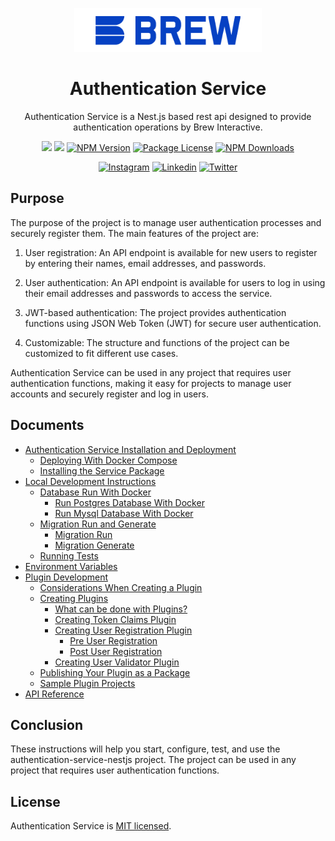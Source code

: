 <p  align="center">
<a  href="http://brewww.com/"  target="_blank"><img  src="https://github.com/BrewInteractive/authentication-service-nestjs/blob/main/Brew-Logo-Small.png?raw=true"  width="300"  alt="Brew Logo"  /></a>
</p>

<h1  align="center">Authentication Service</h1>

<p align="center">Authentication Service is a Nest.js based rest api designed to provide authentication operations by Brew Interactive. </p>
<p align="center">
<a href="https://sonarcloud.io/summary/overall?id=BrewInteractive_authentication-service-nestjs" target="_blank"><img src="https://sonarcloud.io/api/project_badges/measure?project=BrewInteractive_authentication-service-nestjs&metric=alert_status"/></a>
<a href="https://sonarcloud.io/summary/overall?id=BrewInteractive_authentication-service-nestjs" target="_blank"><img src="https://sonarcloud.io/api/project_badges/measure?project=BrewInteractive_authentication-service-nestjs&metric=coverage"/></a>
<a href="https://www.npmjs.com/package/@brewww/authentication-service" target="_blank"><img src="https://img.shields.io/npm/v/@brewww/authentication-service.svg" alt="NPM Version" /></a> <a href="https://www.npmjs.com/@brewww/authentication-service" target="_blank"><img src="https://img.shields.io/npm/l/@brewww/authentication-service.svg" alt="Package License" /></a> <a href="https://www.npmjs.com/@brewww/authentication-service" target="_blank"><img src="https://img.shields.io/npm/dm/@brewww/authentication-service.svg" alt="NPM Downloads" /></a>
</p>
<p align="center">
<a href="https://www.instagram.com/brew_interactive/" target="_blank"><img src="https://img.shields.io/badge/Instagram-E4405F?style=for-the-badge&logo=instagram&logoColor=white" alt="Instagram" /></a>
<a href="https://www.linkedin.com/company/brew-interactive/" target="_blank"><img src="https://img.shields.io/badge/LinkedIn-0077B5?style=for-the-badge&logo=linkedin&logoColor=white" alt="Linkedin" /></a>
<a href="https://twitter.com/BrewInteractive" target="_blank"><img src="https://img.shields.io/badge/Twitter-1DA1F2?style=for-the-badge&logo=twitter&logoColor=white" alt="Twitter" /></a>

</p>

## Purpose

The purpose of the project is to manage user authentication processes and securely register them. The main features of the project are:

1. User registration: An API endpoint is available for new users to register by entering their names, email addresses, and passwords.

2. User authentication: An API endpoint is available for users to log in using their email addresses and passwords to access the service.

3. JWT-based authentication: The project provides authentication functions using JSON Web Token (JWT) for secure user authentication.

4. Customizable: The structure and functions of the project can be customized to fit different use cases.

Authentication Service can be used in any project that requires user authentication functions, making it easy for projects to manage user accounts and securely register and log in users.

## Documents

- [Authentication Service Installation and Deployment](https://github.com/BrewInteractive/authentication-service-nestjs/blob/main/docs/install_and_deploy.md)
  - [Deploying With Docker Compose](https://github.com/BrewInteractive/authentication-service-nestjs/blob/main/docs/install_and_deploy.md#deploying-with-docker-compose)
  - [Installing the Service Package](https://github.com/BrewInteractive/authentication-service-nestjs/blob/main/docs/install_and_deploy.md#installing-the-service-package)
- [Local Development Instructions](https://github.com/BrewInteractive/authentication-service-nestjs/blob/main/docs/local_development.md)
  - [Database Run With Docker](https://github.com/BrewInteractive/authentication-service-nestjs/blob/main/docs/local_development.md#database-run-with-docker)
    - [Run Postgres Database With Docker](https://github.com/BrewInteractive/authentication-service-nestjs/blob/main/docs/local_development.md#run-postgres-database-with-docker)
    - [Run Mysql Database With Docker](https://github.com/BrewInteractive/authentication-service-nestjs/blob/main/docs/local_development.md#run-mysql-database-with-docker)
  - [Migration Run and Generate](https://github.com/BrewInteractive/authentication-service-nestjs/blob/main/docs/local_development.md#migration-run-and-generate)
    - [Migration Run](https://github.com/BrewInteractive/authentication-service-nestjs/blob/main/docs/local_development.md#migration-run)
    - [Migration Generate](https://github.com/BrewInteractive/authentication-service-nestjs/blob/main/docs/local_development.md#migration-generate)
  - [Running Tests](https://github.com/BrewInteractive/authentication-service-nestjs/blob/main/docs/local_development.md#running-tests)
- [Environment Variables](https://github.com/BrewInteractive/authentication-service-nestjs/blob/main/docs/environment_variables.md)
- [Plugin Development](https://github.com/BrewInteractive/authentication-service-nestjs/blob/main/docs/plugin_development.md)
  - [Considerations When Creating a Plugin](https://github.com/BrewInteractive/authentication-service-nestjs/blob/main/docs/plugin_development.md#considerations-when-creating-a-plugin)
  - [Creating Plugins](https://github.com/BrewInteractive/authentication-service-nestjs/blob/main/docs/plugin_development.md#creating-plugins)
    - [What can be done with Plugins?](https://github.com/BrewInteractive/authentication-service-nestjs/blob/main/docs/plugin_development.md#what-can-be-done-with-plugins-)
    - [Creating Token Claims Plugin](https://github.com/BrewInteractive/authentication-service-nestjs/blob/main/docs/plugin_development.md#creating-token-claims-plugin)
    - [Creating User Registration Plugin](https://github.com/BrewInteractive/authentication-service-nestjs/blob/main/docs/plugin_development.md#creating-user-registration-plugin)
      - [Pre User Registration](https://github.com/BrewInteractive/authentication-service-nestjs/blob/main/docs/plugin_development.md#pre-user-registration)
      - [Post User Registration](https://github.com/BrewInteractive/authentication-service-nestjs/blob/main/docs/plugin_development.md#post-user-registration)
    - [Creating User Validator Plugin](https://github.com/BrewInteractive/authentication-service-nestjs/blob/main/docs/plugin_development.md#creating-user-validator-plugin)
  - [Publishing Your Plugin as a Package](https://github.com/BrewInteractive/authentication-service-nestjs/blob/main/docs/plugin_development.md#publishing-your-plugin-as-a-package)
  - [Sample Plugin Projects](https://github.com/BrewInteractive/authentication-service-nestjs/blob/main/docs/plugin_development.md#sample-plugin-projects)
- [API Reference](https://github.com/BrewInteractive/authentication-service-nestjs/blob/main/docs/api_reference.md)

## Conclusion

These instructions will help you start, configure, test, and use the authentication-service-nestjs project. The project can be used in any project that requires user authentication functions.

## License

Authentication Service is [MIT licensed](LICENSE).
